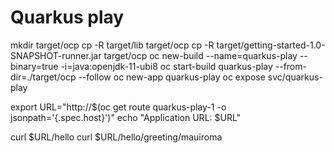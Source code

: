 # Quarkus play

mkdir target/ocp
cp -R target/lib target/ocp
cp -R target/getting-started-1.0-SNAPSHOT-runner.jar target/ocp
oc new-build --name=quarkus-play --binary=true -i=java:openjdk-11-ubi8
oc start-build quarkus-play --from-dir=./target/ocp --follow
oc new-app quarkus-play
oc expose svc/quarkus-play

export URL="http://$(oc get route quarkus-play-1 -o jsonpath='{.spec.host}')"
echo "Application URL: $URL"

curl $URL/hello
curl $URL/hello/greeting/mauiroma